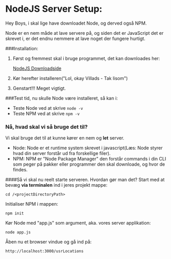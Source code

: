 # NodeJS Server Setup:

Hey Boys, i skal lige have downloadet Node, og derved også NPM.


Node er en nem måde at lave servere på, og siden det er JavaScript det er skrevet i, er det endnu nemmere at lave noget der fungere hurtigt.

###Installation:

1. Først og fremmest skal i bruge programmet, det kan downloades her:

    [NodeJS Downloadside](https://nodejs.org/en/download)

2. Kør herefter installeren("Lol, okay Villads - Tak lisom")

3. Genstart!!! Meget vigtigt.

###Test tid, nu skulle Node være installeret, så kan i:

* Teste Node ved at skrive `node -v`
* Teste NPM ved at skrive `npm -v`


### Nå, hvad skal vi så bruge det til?

Vi skal bruge det til at kunne kører en nem og **let** server.

* Node:
    Node er et runtime system skrevet i javascript(Læs: Node styrer hvad din server forstår ud fra forskellige filer).
* NPM:
    NPM er "Node Package Manager" den forstår commands i din CLI som peger på pakker eller programmer den skal downloade, og hvor de findes.

####Så vi skal nu reelt starte serveren. Hvordan gør man det?
Start med at bevæg **via terminalen** ind i jeres projekt mappe:
    
`cd /<projectDirectoryPath>`

Initialiser NPM i mappen:
    
`npm init`

Kør Node med "app.js" som argument, aka. vores server applikation:
    
`node app.js`

Åben nu et browser vindue og gå ind på:

`http://localhost:3000/usrLocations`
    
    





